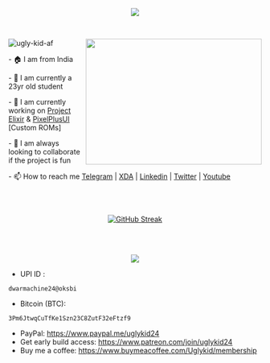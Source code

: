 <p align="center">
  <img src="https://i.imgur.com/U4C6ZO4.png" />
</p>

<!-- <p align="center"> 
  <img src="https://github-readme-streak-stats.herokuapp.com/?user=ugly-kid-af&theme=dark"/>
</p> -->

<br>

<div>
  <img align="right" height=250 width=350 src="https://miro.medium.com/max/1360/0*7Q3yvSIv_t0ioJ-Z.gif" />

<p align="left">
 <img src="https://komarev.com/ghpvc/?username=ugly-kid-af&style=flat-square" alt="ugly-kid-af" />
</p>

<p align="left">
  - 🏠 I am from India
</p>
<p align="left">
  - 🌱 I am currently a 23yr old student
</p>
<p align="left">
  - 🏢 I am currently working on <a href="https://projectelixiros.com">Project Elixir</a> & <a href="https://ppui.site">PixelPlusUI</a> [Custom ROMs]
</p>
<p align="left">
  - 👯 I am always looking to collaborate if the project is fun
</p>
<p align="left">
  - 📫 How to reach me <a href="https://telegram.me/ugly_kid_af">Telegram</a> | <a href="https://forum.xda-developers.com/m/sourav24071999.9437589">XDA</a> | <a href="https://www.linkedin.com/in/sourav2407">Linkedin</a> | <a href="https://twitter.com/ugly_kid_af">Twitter</a> | <a href="https://bit.ly/3ugH2Kw">Youtube</a> 
</p>

  </div>

<br>
<br>

<div align="center"> 
  
[![GitHub Streak](https://streak-stats.demolab.com?user=ugly-kid-af&hide_border=true&date_format=j%20M%5B%20Y%5D)](https://git.io/streak-stats)

</div>

<br>
<br>

<p align="center">
  <img src="https://i.imgur.com/sffMtJn.png" />
</p>

- UPI ID :  
```
dwarmachine24@oksbi
```

- Bitcoin (BTC):  
```
3Pm6JtwqCuTfKe1Szn23C8ZutF32eFtzf9
```

- PayPal: https://www.paypal.me/uglykid24
- Get early build access: https://www.patreon.com/join/uglykid24
- Buy me a coffee: https://www.buymeacoffee.com/Uglykid/membership

